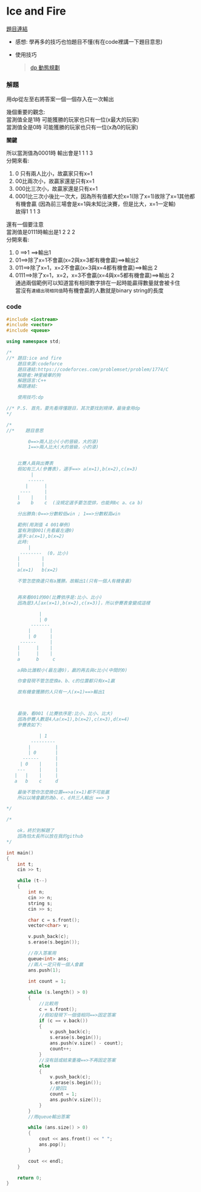 #  Ice and Fire
[題目連結](https://codeforces.com/problemset/problem/1774/C)  



* 感想: 學再多的技巧也怕題目不懂(有在code裡講一下題目意思)  

* 使用技巧
  >[dp 動態規劃](https://medium.com/%E6%8A%80%E8%A1%93%E7%AD%86%E8%A8%98/%E6%BC%94%E7%AE%97%E6%B3%95%E7%AD%86%E8%A8%98%E7%B3%BB%E5%88%97-dynamic-programming-%E5%8B%95%E6%85%8B%E8%A6%8F%E5%8A%83-de980ca4a2d3)
### 解題
用dp從左至右將答案一個一個存入在一次輸出    

幾個重要的觀念:    
當測值全是1時 可能獲勝的玩家也只有一位(x最大的玩家)    
當測值全是0時 可能獲勝的玩家也只有一位(x為0的玩家)  

**關鍵**  

所以當測值為0001時 輸出會是1 1 1 3  
分開來看:    
1. 0 只有兩人比小，故贏家只有x=1
2. 00比兩次小，故贏家還是只有x=1
3. 000比三次小，故贏家還是只有x=1
4. 0001比三次小後比一次大，因為所有值都大於x=1(除了x=1)故除了x=1其他都有機會贏
(因為前三場會是x=1與未知比決賽，但是比大，x=1一定輸)      
故得1 1 1 3   

還有一個要注意   
當測值是0111時輸出是1 2 2 2  
分開來看:    
1. 0 ==>1 ==>輸出1  
2. 01==>除了x=1不會贏(x=2與x=3都有機會贏)==>輸出2  
3. 011==>除了x=1，x=2不會贏(x=3與x=4都有機會贏)==>輸出 2  
4. 0111==>除了x=1，x=2，x=3不會贏(x=4與x=5都有機會贏)==>輸出 2  
通過兩個範例可以知道當有相同數字排在一起時能贏得數量就會被卡住  
當沒有`連續出現相同值`時有機會贏的人數就是binary string的長度  

### code 
```cpp
#include <iostream>
#include <vector>
#include <queue>

using namespace std;

/*
//* 題目:ice and fire
    題目來源:codeforce
    題目連結:https://codeforces.com/problemset/problem/1774/C
    解題者:神里綾華的狗
    解題語言:C++
    解題連結:

    使用技巧:dp

//* P.S. 首先，要先看得懂題目，其次要找到規律，最後會用dp
*/

/*
//*    題目意思

        0==>兩人比小(小的晉級，大的滾)
        1==>兩人比大(大的晉級，小的滾)


    比賽人員與出賽表
    假如有三人(參賽表)，選手==> a(x=1),b(x=2),c(x=3)
         |
        ------
       |      |
     ----     |
    |    |    |
    a    b    c  (沒規定選手要怎麼排，也能夠bc a、ca b)

    分出勝負:0==>分數較低win ; 1==>分數較高win

    範例(用測值 4 001舉例)
    當有測值001(先看最左邊0)
    選手:a(x=1),b(x=2)
    此時:
        |
     --------  (0，比小)
    |        |
    |        |
    a(x=1)   b(x=2)

    不管怎麼換邊只有a獲勝。故輸出1(只有一個人有機會贏)


    再來看001的00(比賽依序是:比小、比小)
    因為是3人[ax(x=1),b(x=2),c(x=3)]，所以參賽表會變成這樣

            |
            | 0
         -------
        |       |
        | 0     |
     ------     |
    |      |    |
    |      |    |
    a      b     c

    a與b比誰較小(最左邊0)，贏的再去與c比小(中間的0)

    你會發現不管怎麼換a、b、c的位置都只有x=1贏

    故有機會獲勝的人只有一人(x=1)==>輸出1



    最後，看001 (比賽依序是:比小、比小、比大)
    因為參賽人數是4人a(x=1),b(x=2),c(x=3),d(x=4)
    參賽表如下:

            | 1
         ---------
        |         |
        | 0       |
      ------      |
     | 0    |     |
    ---     |     |
   |   |    |     |
   a   b    c     d

    最後不管你怎麼換位置==>a(x=1)都不可能贏
    所以以鳩會贏的為b、c、d共三人輸出 ==> 3

*/

/*

    ok，終於到解題了
    因為怕太長所以放在我的github
*/

int main()
{
    int t;
    cin >> t;

    while (t--)
    {
        int n;
        cin >> n;
        string s;
        cin >> s;

        char c = s.front();
        vector<char> v;

        v.push_back(c);
        s.erase(s.begin());

        //存入答案用
        queue<int> ans;
        //兩人一定只有一個人會贏
        ans.push(1);

        int count = 1;
        
        while (s.length() > 0)
        {
            //比較用
            c = s.front();
            //假如發現下一個值相同==>固定答案
            if (c == v.back())
            {
                v.push_back(c);
                s.erase(s.begin());
                ans.push(v.size() - count);
                count++;
            }
            //沒有話或結束重複==>不再固定答案
            else
            {
                v.push_back(c);
                s.erase(s.begin());
                //變回1
                count = 1;
                ans.push(v.size());
            }
        }
        //用queue輸出答案

        while (ans.size() > 0)
        {
            cout << ans.front() << " ";
            ans.pop();
        }

        cout << endl;
    }

    return 0;
}

```
